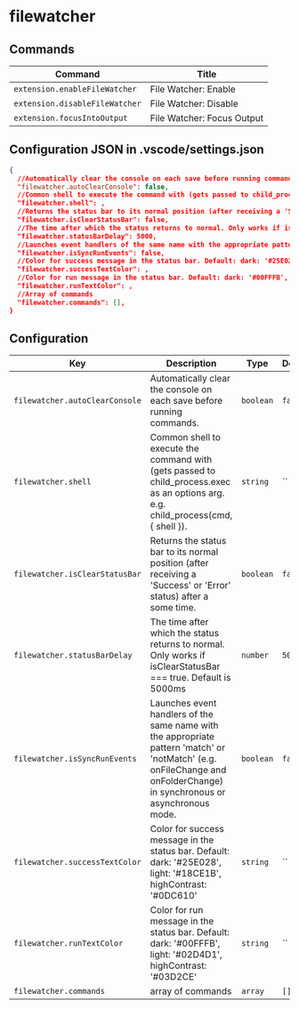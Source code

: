 # filewatcher

## Commands

| Command                        | Title                      |
| ------------------------------ | -------------------------- |
| `extension.enableFileWatcher`  | File Watcher: Enable       |
| `extension.disableFileWatcher` | File Watcher: Disable      |
| `extension.focusIntoOutput`    | File Watcher: Focus Output |

## Configuration JSON in .vscode/settings.json

```json
{
  //Automatically clear the console on each save before running commands.
  "filewatcher.autoClearConsole": false,
  //Common shell to execute the command with (gets passed to child_process.exec as an options arg. e.g. child_process(cmd, { shell }).
  "filewatcher.shell": ,
  //Returns the status bar to its normal position (after receiving a 'Success' or 'Error' status) after a some time.
  "filewatcher.isClearStatusBar": false,
  //The time after which the status returns to normal. Only works if isClearStatusBar === true. Default is 5000ms
  "filewatcher.statusBarDelay": 5000,
  //Launches event handlers of the same name with the appropriate pattern 'match' or 'notMatch' (e.g. onFileChange and onFolderChange) in synchronous or asynchronous mode.
  "filewatcher.isSyncRunEvents": false,
  //Color for success message in the status bar. Default: dark: '#25E028', light: '#18CE1B', highContrast: '#0DC610'
  "filewatcher.successTextColor": ,
  //Color for run message in the status bar. Default: dark: '#00FFFB', light: '#02D4D1', highContrast: '#03D2CE'
  "filewatcher.runTextColor": ,
  //Array of commands
  "filewatcher.commands": [],
}
```

## Configuration

| Key                            | Description                                                                                                                                                             | Type      | Default |
| ------------------------------ | ----------------------------------------------------------------------------------------------------------------------------------------------------------------------- | --------- | ------- |
| `filewatcher.autoClearConsole` | Automatically clear the console on each save before running commands.                                                                                                   | `boolean` | `false` |
| `filewatcher.shell`            | Common shell to execute the command with (gets passed to child_process.exec as an options arg. e.g. child_process(cmd, { shell }).                                      | `string`  | ``      |
| `filewatcher.isClearStatusBar` | Returns the status bar to its normal position (after receiving a 'Success' or 'Error' status) after a some time.                                                        | `boolean` | `false` |
| `filewatcher.statusBarDelay`   | The time after which the status returns to normal. Only works if isClearStatusBar === true. Default is 5000ms                                                           | `number`  | `5000`  |
| `filewatcher.isSyncRunEvents`  | Launches event handlers of the same name with the appropriate pattern 'match' or 'notMatch' (e.g. onFileChange and onFolderChange) in synchronous or asynchronous mode. | `boolean` | `false` |
| `filewatcher.successTextColor` | Color for success message in the status bar. Default: dark: '#25E028', light: '#18CE1B', highContrast: '#0DC610'                                                        | `string`  | ``      |
| `filewatcher.runTextColor`     | Color for run message in the status bar. Default: dark: '#00FFFB', light: '#02D4D1', highContrast: '#03D2CE'                                                            | `string`  | ``      |
| `filewatcher.commands`         | array of commands                                                                                                                                                       | `array`   | `[]`    |